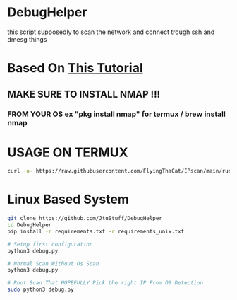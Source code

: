 # DebugHelper
this script supposedly to scan the network and connect trough ssh and dmesg things 

# Based On [This Tutorial](https://github.com/JtuStuff/DebugHelper/blob/main/tutors.md)
## MAKE SURE TO INSTALL NMAP !!! 
### FROM YOUR OS ex "pkg install nmap" for termux / brew install nmap

# USAGE ON TERMUX
```sh
curl -o- https://raw.githubusercontent.com/FlyingThaCat/IPscan/main/runs.sh | bash
```

# Linux Based System
```sh
git clone https://github.com/JtuStuff/DebugHelper
cd DebugHelper
pip install -r requirements.txt -r requirements_unix.txt

# Setup first configuration
python3 debug.py

# Normal Scan Without Os Scan
python3 debug.py

# Root Scan That HOPEFULLY Pick the right IP From OS Detection
sudo python3 debug.py
```
